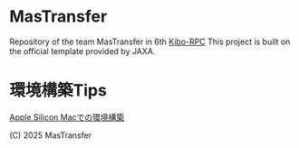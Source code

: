 # MasTransfer
Repository of the team MasTransfer in 6th [Kibo-RPC](https://jaxa.krpc.jp/)
This project is built on the official template provided by JAXA.

# 環境構築Tips
[Apple Silicon Macでの環境構築](setup_for_applesilicon.md)

(C) 2025 MasTransfer
